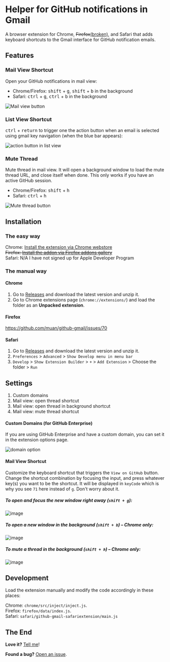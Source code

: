 # Helper for GitHub notifications in Gmail

A browser extension for Chrome, ~~Firefox~~[(broken)](https://github.com/muan/github-gmail/issues/70), and Safari that adds keyboard shortcuts to the Gmail interface for GitHub notification emails.

## Features

### Mail View Shortcut

Open your GitHub notifications in mail view:

- Chrome/Firefox: <kbd>shift</kbd> + <kbd>g</kbd>, <kbd>shift</kbd> + <kbd>b</kbd> in the background
- Safari: <kbd>ctrl</kbd> + <kbd>g</kbd>, <kbd>ctrl</kbd> + <kbd>b</kbd> in the background

![Mail view button](https://user-images.githubusercontent.com/1153134/42123231-69153916-7c1c-11e8-8bf5-1d8fa2510b63.png)

### List View Shortcut

<kbd>ctrl</kbd> + <kbd>return</kbd> to trigger one the action button when an email is selected using gmail key navigation (when the blue bar appears):

![action button in list view](https://user-images.githubusercontent.com/1153134/42123260-fa87c648-7c1c-11e8-8d64-9ddd8899e594.png)

### Mute Thread

Mute thread in mail view. It will open a background window to load the mute thread URL, and close itself when done. This only works if you have an active GitHub session.

- Chrome/Firefox: <kbd>shift</kbd> + <kbd>h</kbd>
- Safari: <kbd>ctrl</kbd> + <kbd>h</kbd>

![Mute thread button](https://user-images.githubusercontent.com/1153134/42123234-7c6d271c-7c1c-11e8-9b13-3cd0cbea4eab.png)

## Installation

### The easy way

Chrome: [Install the extension via Chrome webstore](https://chrome.google.com/webstore/detail/github-notification-helpe/gmhijkhbpihfmkmhmcfebmlkaekgmaje)<br>
~~Firefox: [Install the addon via Firefox addons gallery](https://addons.mozilla.org/en-US/firefox/addon/github-for-gmail/)~~<br>
Safari: N/A I have not signed up for Apple Developer Program

### The manual way

#### Chrome

1. Go to [Releases](https://github.com/muan/github-gmail/releases) and download the latest version and unzip it.
2. Go to Chrome extensions page (`chrome://extensions/`) and load the folder as an **Unpacked extension**.

#### Firefox

https://github.com/muan/github-gmail/issues/70

#### Safari

1. Go to [Releases](https://github.com/muan/github-gmail/releases) and download the latest version and unzip it.
2. `Preferences` > `Advanced` > `Show Develop menu in menu bar`
3. `Develop` > `Show Extension Builder` > `+` > `Add Extension` > Choose the folder > `Run`

## Settings

1. Custom domains
2. Mail view: open thread shortcut
3. Mail view: open thread in background shortcut
4. Mail view: mute thread shortcut

#### Custom Domains (for GitHub Enterprise)

If you are using GitHub Enterprise and have a custom domain, you can set it in the extension options page.

![domain option](https://user-images.githubusercontent.com/1153134/42123271-0dfcae8c-7c1d-11e8-87be-5c8b59fd8ecb.png  )

#### Mail View Shortcut

Customize the keyboard shortcut that triggers the `View on GitHub` button. Change the shortcut combination by focusing the input, and press whatever key(s) you want to be the shortcut. It will be displayed in `keyCode` which is why you see `71` here instead of `g`. Don't worry about it.

##### To open and focus the new window right away (`shift + g`):

![image](https://user-images.githubusercontent.com/1153134/42123274-1ff72090-7c1d-11e8-8635-5df120d72c44.png)

##### To open a new window in the background (`shift + b`) – Chrome only:

![image](https://user-images.githubusercontent.com/1153134/42123278-30653f8e-7c1d-11e8-871d-89829bd74390.png)

##### To mute a thread in the background (`shift + h`) – Chrome only:

![image](https://user-images.githubusercontent.com/1153134/42123283-445a047a-7c1d-11e8-8ca7-44912c4c85d4.png)

## Development

Load the extension manually and modify the code accordingly in these places:

Chrome: `chrome/src/inject/inject.js`.<br>
Firefox: `firefox/data/index.js`.<br>
Safari: `safari/github-gmail-safariextension/main.js`

## The End

**Love it?** [Tell me](https://twitter.com/muanchiou)!

**Found a bug?** [Open an issue](https://github.com/muan/github-gmail/issues/new).
